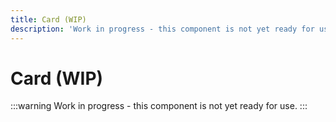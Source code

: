 ```yaml
---
title: Card (WIP)
description: 'Work in progress - this component is not yet ready for use.'
---
```


# Card (WIP)

:::warning
Work in progress - this component is not yet ready for use.
:::
